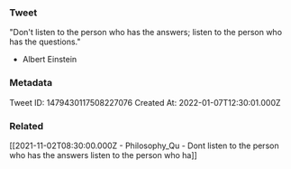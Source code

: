 ### Tweet
"Don't listen to the person who has the answers; listen to the person who has the questions." 

- Albert Einstein

### Metadata
Tweet ID: 1479430117508227076
Created At: 2022-01-07T12:30:01.000Z

### Related
[[2021-11-02T08:30:00.000Z - Philosophy_Qu - Dont listen to the person who has the answers listen to the person who ha]]

